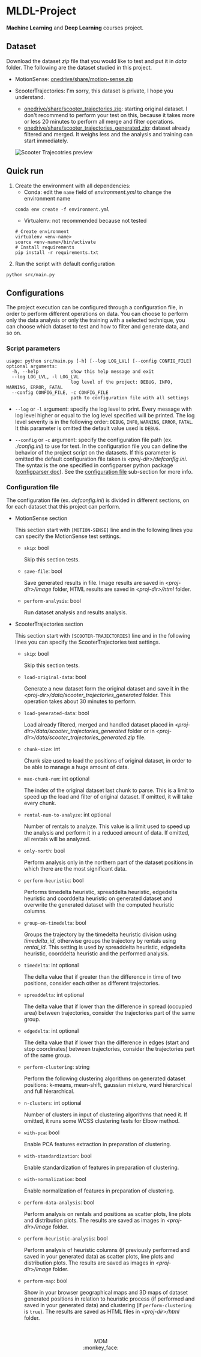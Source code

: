 # MLDL-Project

**Machine Learning** and **Deep Learning** courses project.

## Dataset

Download the dataset _zip_ file that you would like to test and put it in _data_ folder.
The following are the dataset studied in this project. 

- MotionSense: [onedrive/share/motion-sense.zip](https://univr-my.sharepoint.com/:u:/g/personal/mirco_demarchi_studenti_univr_it/Eab8vld0YLxNovlWBNrYiccBENiPIe53dVD_eJIYXqUc1g?e=o9IRFp)

- ScooterTrajectories: I'm sorry, this dataset is private, I hope you understand.
    - [onedrive/share/scooter_trajectories.zip](): starting original dataset. I don't recommend to perform your test on this, because it takes more or less 20 minutes to perform all merge and filter operations.
    - [onedrive/share/scooter_trajectories_generated.zip](): dataset already filtered and merged. It weighs less and the analysis and training can start immediately.

    ![Scooter Trajecotries preview](./image/k-means-plot.png)


## Quick run

1. Create the environment with all dependencies:
    - Conda: edit the `name` field of _environment.yml_ to change the environment name
    ```
    conda env create -f environment.yml
    ```
    - Virtualenv: not recommended because not tested
    ```
    # Create environment
    virtualenv <env-name>
    source <env-name>/bin/activate
    # Install requirements
    pip install -r requirements.txt 
    ```
2. Run the script with default configuration
```
python src/main.py
```

## Configurations

The project execution can be configured through a configuration file, in order to perform different operations on data. You can choose to perform only the data analysis or only the training with a selected technique, you can choose which dataset to test and how to filter and generate data, and so on. 

### Script parameters

```
usage: python src/main.py [-h] [--log LOG_LVL] [--config CONFIG_FILE]
optional arguments:
  -h, --help            show this help message and exit
  --log LOG_LVL, -l LOG_LVL
                        log level of the project: DEBUG, INFO, WARNING, ERROR, FATAL
  --config CONFIG_FILE, -c CONFIG_FILE
                        path to configuration file with all settings
```

- `--log` or `-l` argument: specify the log level to print. Every message with log level higher or equal to the log level specified will be printed. The log level severity is in the following order: `DEBUG`, `INFO`, `WARNING`, `ERROR`, `FATAL`. It this parameter is omitted the default value used is `DEBUG`.

- `--config` or `-c` argument: specify the configuration file path (ex. _./config.ini_) to use for test. In the configuration file you can define the behavior of the project script on the datasets. If this parameter is omitted the default configuration file taken is _\<proj-dir\>/defconfig.ini_. The syntax is the one specified in configparser python package ([configparser doc](https://docs.python.org/3/library/configparser.html)). See the [configuration file](#configuration-file) sub-section for more info.

### Configuration file

The configuration file (ex. _defconfig.ini_) is divided in different sections, on for each dataset that this project can perform. 

- MotionSense section

    This section start with `[MOTION-SENSE]` line and in the following lines you can specify the MotionSense test settings.

    - `skip`: bool
        
        Skip this section tests.

    - `save-file`: bool

        Save generated results in file. Image results are saved in _\<proj-dir\>/image_ folder, HTML results are saved in _\<proj-dir\>/html_ folder.

    - `perform-analysis`: bool

        Run dataset analysis and results analysis.


- ScooterTrajectories section

    This section start with `[SCOOTER-TRAJECTORIES]` line and in the following lines you can specify the ScooterTrajectories test settings.

    - `skip`: bool
        
        Skip this section tests.

    - `load-original-data`: bool

        Generate a new dataset form the original dataset and save it in the _\<proj-dir\>/data/scooter_trajectories_generated_ folder. This operation takes about 30 minutes to perform.

    - `load-generated-data`: bool

        Load already filtered, merged and handled dataset placed in _\<proj-dir\>/data/scooter_trajectories_generated_ folder or in _\<proj-dir\>/data/scooter_trajectories_generated.zip_ file.

    - `chunk-size`: int

        Chunk size used to load the positions of original dataset, in order to be able to manage a huge amount of data. 

    - `max-chunk-num`: int optional

        The index of the original dataset last chunk to parse. This is a limit to speed up the load and filter of original dataset. If omitted, it will take every chunk.  

    - `rental-num-to-analyze`: int optional

        Number of rentals to analyze. This value is a limit used to speed up the analysis and perform it in a reduced amount of data. If omitted, all rentals will be analyzed.

    - `only-north`: bool

        Perform analysis only in the northern part of the dataset positions in which there are the most significant data.

    - `perform-heuristic`: bool

        Performs timedelta heuristic, spreaddelta heuristic, edgedelta heuristic and coorddelta heuristic on generated dataset and overwrite the generated dataset with the computed heuristic columns.

    - `group-on-timedelta`: bool

        Groups the trajectory by the timedelta heuristic division using _timedelta_id_, otherwise groups the trajectory by rentals using _rental_id_. This setting is used by spreaddelta heuristic, edgedelta heuristic, coorddelta heuristic and the performed analysis. 

    - `timedelta`: int optional

        The delta value that if greater than the difference in time of two positions, consider each other as different trajectories. 

    - `spreaddelta`: int optional

        The delta value that if lower than the difference in spread (occupied area) between trajectories, consider the trajectories part of the same group.

    - `edgedelta`: int optional 

        The delta value that if lower than the difference in edges (start and stop coordinates) between trajectories, consider the trajectories part of the same group.

    - `perform-clustering`: string

        Perform the following clustering algorithms on generated dataset positions: k-means, mean-shift, gaussian mixture, ward hierarchical and full hierarchical.

    - `n-clusters`: int optional

        Number of clusters in input of clustering algorithms that need it. If omitted, it runs some WCSS clustering tests for Elbow method.

    - `with-pca`: bool

        Enable PCA features extraction in preparation of clustering.

    - `with-standardization`: bool

        Enable standardization of features in preparation of clustering.

    - `with-normalization`: bool

        Enable normalization of features in preparation of clustering.

    - `perform-data-analysis`: bool

        Perform analysis on rentals and positions as scatter plots, line plots and distribution plots. The results are saved as images in _\<proj-dir\>/image_ folder.

    - `perform-heuristic-analysis`: bool

        Perform analysis of heuristic columns (if previously performed and saved in your generated data) as scatter plots, line plots and distribution plots. The results are saved as images in _\<proj-dir\>/image_ folder.

    - `perform-map`: bool

        Show in your browser geographical maps and 3D maps of dataset generated positions in relation to heuristic process (if performed and saved in your generated data) and clustering (if `perform-clustering` is `true`). The results are saved as HTML files in _\<proj-dir\>/html_ folder.


<br>
<p align="center">
    MDM <br>
    :monkey_face:
</p>
